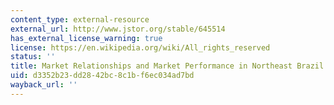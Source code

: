 ```yaml
---
content_type: external-resource
external_url: http://www.jstor.org/stable/645514
has_external_license_warning: true
license: https://en.wikipedia.org/wiki/All_rights_reserved
status: ''
title: Market Relationships and Market Performance in Northeast Brazil
uid: d3352b23-dd28-42bc-8c1b-f6ec034ad7bd
wayback_url: ''
---
```

